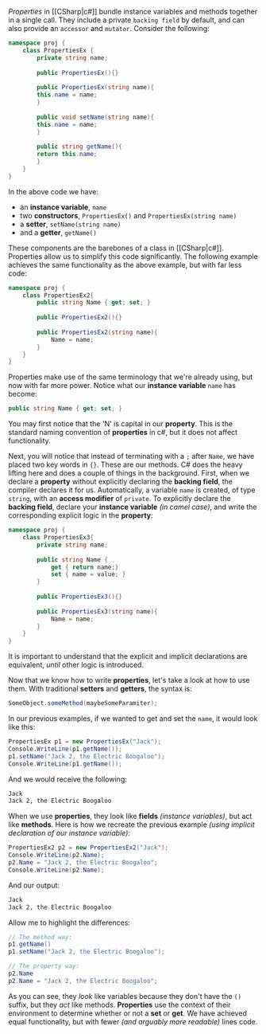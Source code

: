 _Properties_ in [[CSharp|c#]] bundle instance variables and methods together in a single call. They include a private `backing field` by default, and can also provide an `accessor` and `mutator`. Consider the following:
```csharp
namespace proj {
	class PropertiesEx {
		private string name;
		
		public PropertiesEx(){}
		
		public PropertiesEx(string name){
		this.name = name;
		}
			
		public void setName(string name){
		this.name = name;
		}
		
		public string getName(){
		return this.name;
		}
	}
}
```
In the above code we have:
- an **instance variable**, `name`
- two **constructors**, `PropertiesEx()` and `PropertiesEx(string name)`
- a **setter**, `setName(string name)`
- and a **getter**, `getName()`

These components are the barebones of a class in [[CSharp|c#]]. Properties allow us to simplify this code significantly. The following example achieves the same functionality as the above example, but with far less code:
```csharp
namespace proj {
	class PropertiesEx2{
		public string Name { get; set; }
			
		public PropertiesEx2(){}
		
		public PropertiesEx2(string name){
			Name = name;
		}
	}
}
```

Properties make use of the same terminology that we're already using, but now with far more power. Notice what our **instance variable** `name` has become: 
```csharp
public string Name { get; set; }
```

You may first notice that the 'N' is capital in our **property**. This is the standard naming convention of **properties** in c#, but it does not affect functionality. 

Next, you will notice that instead of terminating with a `;` after `Name`, we have placed two key words in `{}`. These are our methods. C# does the heavy lifting here and does a couple of things in the background. First, when we declare a **property** without explicitly declaring the **backing field**, the compiler declares it for us. Automatically, a variable `name` is created, of type `string`, with an **access modifier** of `private`. To explicitly declare the **backing field**, declare your **instance variable** _(in camel case)_, and write the corresponding explicit logic in the **property**:
```csharp
namespace proj {
	class PropertiesEx3{
		private string name;
		
		public string Name { 
			get { return name;}
			set { name = value; }
		}
			
		public PropertiesEx3(){}
		
		public PropertiesEx3(string name){
			Name = name;
		}
	}
}
```
It is important to understand that the explicit and implicit declarations are equivalent, _until_ other logic is introduced. 

Now that we know how to write **properties**, let's take a look at how to use them. With traditional **setters** and **getters**, the syntax is:
```csharp
SomeObject.someMethod(maybeSomeParamiter);
```
In our previous examples, if we wanted to get and set the `name`, it would look like this:
```csharp
PropertiesEx p1 = new PropertiesEx("Jack");
Console.WriteLine(p1.getName());
p1.setName("Jack 2, the Electric Boogaloo");
Console.WriteLine(p1.getName());
```
And we would receive the following:
```txt
Jack
Jack 2, the Electric Boogaloo
```
When we use **properties**, they look like **fields** _(instance variables)_, but act like **methods**. Here is how we recreate the previous example _(using implicit declaration of our instance variable)_:
```csharp
PropertiesEx2 p2 = new PropertiesEx2("Jack");
Console.WriteLine(p2.Name);
p2.Name = "Jack 2, the Electric Boogaloo";
Console.WriteLine(p2.Name);
```
And our output:
```txt
Jack
Jack 2, the Electric Boogaloo
```
Allow me to highlight the differences:
```csharp 
// The method way:
p1.getName()
p1.setName("Jack 2, the Electric Boogaloo");

// The property way:
p2.Name
p2.Name = "Jack 2, the Electric Boogaloo";
```
As you can see, they _look_ like variables because they don't have the `()` suffix, but they _act_ like methods. **Properties** use the context of their environment to determine whether or not a **set** or **get**. We have achieved equal functionality, but with fewer _(and arguably more readable)_ lines code.